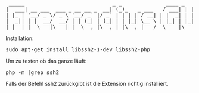 <pre>
 _____                            _ _              ____ _   _ ___ 
|  ___| __ ___  ___ _ __ __ _  __| (_)_   _ ___   / ___| | | |_ _|
| |_ | '__/ _ \/ _ \ '__/ _` |/ _` | | | | / __| | |  _| | | || | 
|  _|| | |  __/  __/ | | (_| | (_| | | |_| \__ \ | |_| | |_| || | 
|_|  |_|  \___|\___|_|  \__,_|\__,_|_|\__,_|___/  \____|\___/|___|
</pre>   

Installation:
<pre>
sudo apt-get install libssh2-1-dev libssh2-php
</pre>
Um zu testen ob das ganze läuft:
<pre>
php -m |grep ssh2
</pre>
Falls der Befehl ssh2 zurückgibt ist die Extension richtig installiert.
